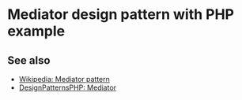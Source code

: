 # Mediator design pattern with PHP example

## See also

* [Wikipedia: Mediator pattern](https://en.wikipedia.org/wiki/Mediator_pattern)
* [DesignPatternsPHP: Mediator](http://designpatternsphp.readthedocs.io/en/latest/Behavioral/Mediator/README.html)
